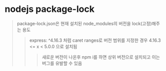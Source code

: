 # nodejs package-lock

> package-lock.json은 현재 설치된 node_modules의 버전을 lock(고정)해주는 용도
>
> > express: ^4.16.3 처럼 caret ranges로 버전 범위를 지정한 경우 4.16.3 <= x < 5.0.0 으로 설치됨
> >
> > > 새로운 버전이 나온후 npm i를 하면 상위 버전으로 설치되고 이는 버그를 유발할 수 있음
